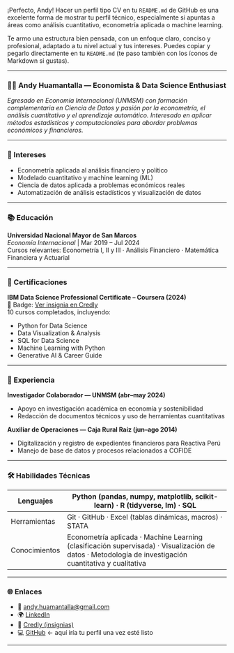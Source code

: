 ¡Perfecto, Andy! Hacer un perfil tipo CV en tu `README.md` de GitHub es una excelente forma de mostrar tu perfil técnico, especialmente si apuntas a áreas como análisis cuantitativo, econometría aplicada o machine learning.

Te armo una estructura bien pensada, con un enfoque claro, conciso y profesional, adaptado a tu nivel actual y tus intereses. Puedes copiar y pegarlo directamente en tu `README.md` (te paso también con los íconos de Markdown si gustas).

---

### 👨‍💻 Andy Huamantalla — Economista & Data Science Enthusiast

_Egresado en Economía Internacional (UNMSM) con formación complementaria en Ciencia de Datos y pasión por la econometría, el análisis cuantitativo y el aprendizaje automático. Interesado en aplicar métodos estadísticos y computacionales para abordar problemas económicos y financieros._

---

### 🧠 Intereses

- Econometría aplicada al análisis financiero y político
- Modelado cuantitativo y machine learning (ML)
- Ciencia de datos aplicada a problemas económicos reales
- Automatización de análisis estadísticos y visualización de datos

---

### 📚 Educación

**Universidad Nacional Mayor de San Marcos**  
_Economía Internacional_ | Mar 2019 – Jul 2024  
Cursos relevantes: Econometría I, II y III · Análisis Financiero · Matemática Financiera y Actuarial

---

### 🧾 Certificaciones

**IBM Data Science Professional Certificate – Coursera (2024)**  
📍 Badge: [Ver insignia en Credly](https://www.credly.com/users/andy-huamantalla)  
10 cursos completados, incluyendo:
- Python for Data Science  
- Data Visualization & Analysis  
- SQL for Data Science  
- Machine Learning with Python  
- Generative AI & Career Guide

---

### 💼 Experiencia

**Investigador Colaborador — UNMSM (abr–may 2024)**  
- Apoyo en investigación académica en economía y sostenibilidad  
- Redacción de documentos técnicos y uso de herramientas cuantitativas

**Auxiliar de Operaciones — Caja Rural Raíz (jun–ago 2014)**  
- Digitalización y registro de expedientes financieros para Reactiva Perú  
- Manejo de base de datos y procesos relacionados a COFIDE

---

### 🛠️ Habilidades Técnicas

| Lenguajes      | Python (pandas, numpy, matplotlib, scikit-learn) · R (tidyverse, lm) · SQL |
|----------------|----------------------------------------------------------------------------|
| Herramientas   | Git · GitHub · Excel (tablas dinámicas, macros) · STATA                   |
| Conocimientos  | Econometría aplicada · Machine Learning (clasificación supervisada) · Visualización de datos · Metodología de investigación cuantitativa y cualitativa |

---

### 🌐 Enlaces

- 📧 andy.huamantalla@gmail.com  
- 🌍 [LinkedIn](https://www.linkedin.com/in/andy-huamantalla/)  
- 🏢 [Credly (insignias)](https://www.credly.com/users/andy-huamantalla)  
- 💻 [GitHub](https://github.com/andy-huamantalla) ← aquí iría tu perfil una vez esté listo

---
